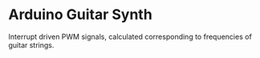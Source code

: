 Arduino Guitar Synth
===========

Interrupt driven PWM signals, calculated corresponding to frequencies of guitar strings.
